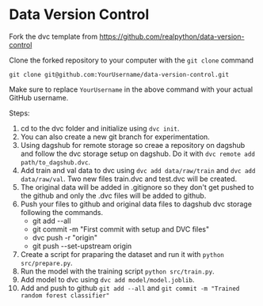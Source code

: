 # Data Version Control 

Fork the dvc template from https://github.com/realpython/data-version-control

Clone the forked repository to your computer with the `git clone` command

```console
git clone git@github.com:YourUsername/data-version-control.git
```

Make sure to replace `YourUsername` in the above command with your actual GitHub username.

Steps:
1. cd to the dvc folder and initialize using `dvc init`.
2. You can also create a new git branch for experimentation.
3. Using dagshub for remote storage so creae a repository on dagshub and follow the dvc storage setup on dagshub. Do it with `dvc remote add path/to_dagshub.dvc`.
4. Add train and val data to dvc using `dvc add data/raw/train` and `dvc add data/raw/val`. Two new files train.dvc and test.dvc will be created.
5. The original data will be added in .gitignore so they don't get pushed to the github and only the .dvc files will be added to github.
6. Push your files to github and original data files to dagshub dvc storage following the commands.
    * git add --all
    * git commit -m "First commit with setup and DVC files"
    * dvc push -r "origin"
    * git push --set-upstream origin <branch name>
7. Create a script for praparing the dataset and run it with `python src/prepare.py`.
8. Run the model with the training script `python src/train.py`.
9. Add model to dvc using `dvc add model/model.joblib`.
10. Add and push to github `git add --all` and `git commit -m "Trained random forest classifier"`

 
